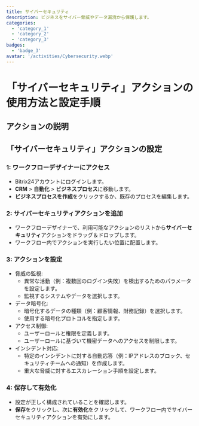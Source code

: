 ```yaml
---
title: サイバーセキュリティ
description: ビジネスをサイバー脅威やデータ漏洩から保護します。
categories: 
  - 'category_1'
  - 'category_2'
  - 'category_3'
badges: 
  - 'badge_3'
avatar: '/activities/Cybersecurity.webp'
---
```

# 「サイバーセキュリティ」アクションの使用方法と設定手順

## アクションの説明

## **「サイバーセキュリティ」アクションの設定**

### 1: ワークフローデザイナーにアクセス
- Bitrix24アカウントにログインします。
- **CRM** > **自動化** > **ビジネスプロセス**に移動します。
- **ビジネスプロセスを作成**をクリックするか、既存のプロセスを編集します。

### 2: サイバーセキュリティアクションを追加
- ワークフローデザイナーで、利用可能なアクションのリストから**サイバーセキュリティ**アクションをドラッグ＆ドロップします。
- ワークフロー内でアクションを実行したい位置に配置します。

### 3: アクションを設定
- 脅威の監視:
  - 異常な活動（例：複数回のログイン失敗）を検出するためのパラメータを設定します。
  - 監視するシステムやデータを選択します。
- データ暗号化:
  - 暗号化するデータの種類（例：顧客情報、財務記録）を選択します。
  - 使用する暗号化プロトコルを指定します。
- アクセス制御:
  - ユーザーロールと権限を定義します。
  - ユーザーロールに基づいて機密データへのアクセスを制限します。
- インシデント対応:
  - 特定のインシデントに対する自動応答（例：IPアドレスのブロック、セキュリティチームへの通知）を作成します。
  - 重大な脅威に対するエスカレーション手順を設定します。

### 4: 保存して有効化
- 設定が正しく構成されていることを確認します。
- **保存**をクリックし、次に**有効化**をクリックして、ワークフロー内でサイバーセキュリティアクションを有効にします。